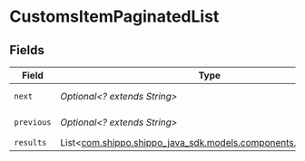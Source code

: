 # CustomsItemPaginatedList


## Fields

| Field                                                                                                    | Type                                                                                                     | Required                                                                                                 | Description                                                                                              | Example                                                                                                  |
| -------------------------------------------------------------------------------------------------------- | -------------------------------------------------------------------------------------------------------- | -------------------------------------------------------------------------------------------------------- | -------------------------------------------------------------------------------------------------------- | -------------------------------------------------------------------------------------------------------- |
| `next`                                                                                                   | *Optional<? extends String>*                                                                             | :heavy_minus_sign:                                                                                       | N/A                                                                                                      | baseurl?page=3&results=10                                                                                |
| `previous`                                                                                               | *Optional<? extends String>*                                                                             | :heavy_minus_sign:                                                                                       | N/A                                                                                                      | baseurl?page=1&results=10                                                                                |
| `results`                                                                                                | List<[com.shippo.shippo_java_sdk.models.components.CustomsItem](../../models/components/CustomsItem.md)> | :heavy_minus_sign:                                                                                       | N/A                                                                                                      |                                                                                                          |